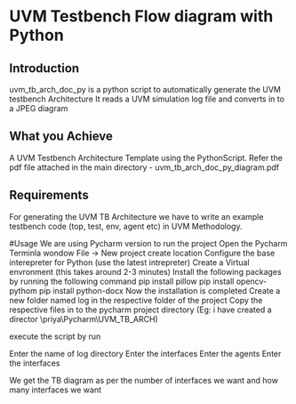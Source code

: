 # UVM Testbench Flow diagram with Python 
  
## Introduction 
  uvm_tb_arch_doc_py is a python script to automatically generate the UVM testbench Architecture
    It reads a UVM simulation log file and converts in to a JPEG  diagram 

## What you Achieve
  A UVM Testbench Architecture Template using the PythonScript.
  Refer the pdf file attached in the main directory - uvm_tb_arch_doc_py_diagram.pdf
  
## Requirements
  For generating the UVM TB Architecture we have to write an example testbench code (top, test, env, agent etc) in UVM Methodology.


#Usage
We are using Pycharm version to run the project 
Open the Pycharm Terminla wondow
File -> New project
create location 
Configure the base interepreter for Python (use the latest intrepreter)
Create a Virtual envronment (this takes around 2-3 minutes)
Install the following packages by running the following command
pip install pillow
pip install opencv-pythom
pip install python-docx
Now the installation is completed 
Create a new folder named log in the respective folder of the project
Copy the respective files in to the pycharm project directory (Eg: i have created a director \priya\Pycharm\UVM_TB_ARCH)

execute the script by run 

Enter the name of log directory
Enter the interfaces
Enter the agents
Enter the interfaces 

We get the TB diagram as per the number of interfaces we want and how many interfaces we want 

